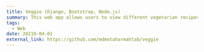 ```yaml
---
title: Veggie (Django, Bootstrap, Node.js)
summary: This web app allows users to view different vegetarian recipes, and see their total calories, nutrients like protein, carbohydrate, fat and their ingredients. Users can create their own vegetarian recipes by mixing different ingredients available on the web app. They can also see the total nutrients and calories of their created recipe
tags:
  - Web
date: 20219-04-01
external_link: https://github.com/mdmotaharmahtab/veggie
---
```

